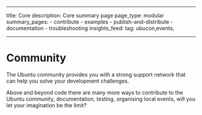 ----
title: Core
description: Core summary page
page_type: modular
summary_pages:
    - contribute
    - examples
    - publish-and-distribute
    - documentation
    - troubleshooting
insights_feed:
    tag: ubucon,events,
    
----

# Community

The Ubuntu community provides you with a strong support network that can help you solve your development challenges.



Above and beyond code there are many more ways to contribute to the Ubuntu community, documentation, testing, organising local events, will you let your imagination be the limit? 
